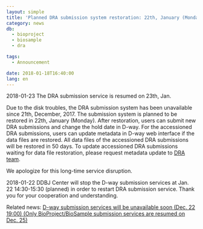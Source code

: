 ```yaml
---
layout: simple
title: 'Planned DRA submission system restoration: 22th, January (Monday)<br><span class="red">2018-01-23 The DRA submission service is resumed on 23th, Jan.</span>'
category: news
db:
  - bioproject
  - biosample
  - dra

tags:
  - Announcement

date: 2018-01-18T16:40:00
lang: en
---
```


<p><span class="red">2018-01-23 The DRA submission service is resumed on 23th, Jan.</span></p>

<p>Due to the disk troubles, the DRA submission system has been unavailable since 21th, December, 2017. The submission system is planned to be restored in 22th, January (Monday). After restoration, users can submit new DRA submissions and change the hold date in D-way. For the accessioned DRA submissions, users can update metadata in D-way web interface if the data files are restored. All data files of the accessioned DRA submissions will be restored in 50 days. To update accessioned DRA submissions waiting for data file restoration, please request metadata update to <a href="/contact-e.html">DRA team</a>.</p>

<p>We apologize for this long-time service disruption.</p>

<p><span class="red">2018-01-22 DDBJ Center will stop the D-way submission services at Jan. 22 14:30-15:30 (planned) in order to restart DRA submission service. Thank you for your cooperation and understanding.</span></p>

<p>Related news: <a href="/news/en/2017-12-22-e.html">D-way submission services will be unavailable soon (Dec. 22 19:00) (Only BioProject/BioSample submission services are resumed on Dec. 25)</a></p>
